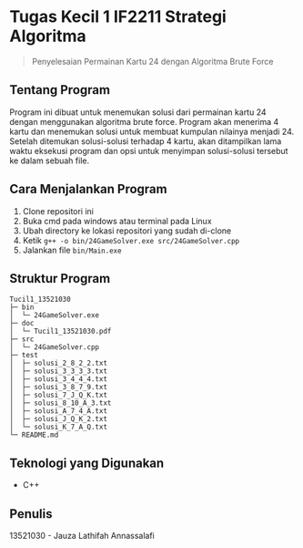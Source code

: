 # Tugas Kecil 1 IF2211 Strategi Algoritma
> Penyelesaian Permainan Kartu 24 dengan Algoritma Brute Force

## Tentang Program
Program ini dibuat untuk menemukan solusi dari permainan kartu 24 dengan menggunakan algoritma brute force. Program akan menerima 4 kartu dan menemukan solusi untuk membuat kumpulan nilainya menjadi 24. Setelah ditemukan solusi-solusi terhadap 4 kartu, akan ditampilkan lama waktu eksekusi program dan opsi untuk menyimpan solusi-solusi tersebut ke dalam sebuah file.


## Cara Menjalankan Program
1. Clone repositori ini
2. Buka cmd pada windows atau terminal pada Linux
3. Ubah directory ke lokasi repositori yang sudah di-clone
4. Ketik `g++ -o bin/24GameSolver.exe src/24GameSolver.cpp`
7. Jalankan file `bin/Main.exe`


## Struktur Program
```
Tucil1_13521030            
├─ bin                     
│  └─ 24GameSolver.exe     
├─ doc                     
│  └─ Tucil1_13521030.pdf  
├─ src                     
│  └─ 24GameSolver.cpp     
├─ test                    
│  ├─ solusi_2_8_2_2.txt   
│  ├─ solusi_3_3_3_3.txt   
│  ├─ solusi_3_4_4_4.txt   
│  ├─ solusi_3_8_7_9.txt   
│  ├─ solusi_7_J_Q_K.txt   
│  ├─ solusi_8_10_A_3.txt  
│  ├─ solusi_A_7_4_A.txt   
│  ├─ solusi_J_Q_K_2.txt   
│  └─ solusi_K_7_A_Q.txt   
└─ README.md      
```


## Teknologi yang Digunakan
- C++


## Penulis
13521030 - Jauza Lathifah Annassalafi
